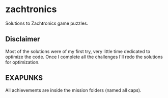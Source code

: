 # zachtronics

Solutions to Zachtronics game puzzles.

## Disclaimer
Most of the solutions were of my first try, very little time dedicated to optimize the code.
Once I complete all the challenges I'll redo the solutions for optimization.

## EXAPUNKS

All achievements are inside the mission folders (named all caps).